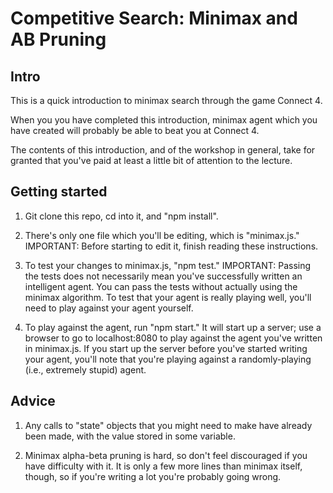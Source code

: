 # Competitive Search: Minimax and AB Pruning

## Intro

This is a quick introduction to minimax search through the game Connect 4.

When you you have completed this introduction, minimax agent which you have created will probably be able to beat you at Connect 4.

The contents of this introduction, and of the workshop in general, take for granted that you've paid at least a little bit of attention to the lecture.

## Getting started

1. Git clone this repo, cd into it, and "npm install".

2. There's only one file which you'll be editing, which is "minimax.js."  IMPORTANT: Before starting to edit it, finish reading these instructions.
 
3. To test your changes to minimax.js, "npm test."  IMPORTANT: Passing the tests does not necessarily mean you've successfully written an intelligent agent.  You can pass the tests without actually using the minimax algorithm.  To test that your agent is really playing well, you'll need to play against your agent yourself.

4. To play against the agent, run "npm start."  It will start up a server; use a browser to go to localhost:8080 to play against the agent you've written in minimax.js.  If you start up the server before you've started writing your agent, you'll note that you're playing against a randomly-playing (i.e., extremely stupid) agent.

## Advice

1. Any calls to "state" objects that you might need to make have already been made, with the value stored in some variable.

2. Minimax alpha-beta pruning is hard, so don't feel discouraged if you have difficulty with it.  It is only a few more lines than minimax itself, though, so if you're writing a lot you're probably going wrong.


